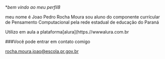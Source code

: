**bem vindo ao meu perfil8*

meu nome é Joao Pedro Rocha Moura
sou aluno do componente currícular de Pensamento Computacional pela rede estadual de educação do Paraná

Utilizo em aula a plataforma[alura](https.//wwwalura.com.br

###Você pode entrar em contato comigo

rocha.moura.joao@escola.pr.gov.br



